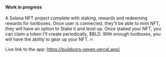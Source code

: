 #### Work in progress

A Solana NFT project complete with staking, rewards and redeeming rewards for lootboxes.
Once user is connected, they'll be able to mint NFT, they will have an option to Stake it and level up. Once staked your NFT, you can 
claim a token I'll create periodically, $BLD. With enough lootboxes, you will have the ability to gear up your NFT. 🔥

Live link to the app: https://buildoors-seven.vercel.app/
